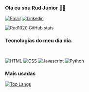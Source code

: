 
### Olá eu sou Rud Junior ✌🏻


[![Email](https://img.shields.io/badge/Gmail-D14836?style=for-the-badge&logo=gmail&logoColor=white
)](https://mail.google.com/mail/u/0/?hl=pt-BR#inbox)
[![Linkedin](https://img.shields.io/badge/LinkedIn-0077B5?style=for-the-badge&logo=linkedin&logoColor=white
)](https://www.linkedin.com/in/rud-junior-a0078424a/)


![Rud1020 GitHub stats](https://github-readme-stats.vercel.app/api?username=Rud1020&show_icons=true&theme=tokyonight)

### Tecnologias do meu dia dia.
<br>

![HTML](https://img.shields.io/badge/HTML5-E34F26?style=for-the-badge&logo=html5&logoColor=white
)
![CSS](https://img.shields.io/badge/CSS3-1572B6?style=for-the-badge&logo=css3&logoColor=white
)
![Javascript](https://img.shields.io/badge/JavaScript-323330?style=for-the-badge&logo=javascript&logoColor=F7DF1E
)
![Python](https://img.shields.io/badge/Python-14354C?style=for-the-badge&logo=python&logoColor=white)

### Mais usadas


[![Top Langs](https://github-readme-stats.vercel.app/api/top-langs/?username=Rud1020&layout=donut-vertical)](https://github.com/Rud1020/github-readme-stats)


